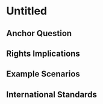 # Untitled

## Anchor Question



## Rights Implications



## Example Scenarios



## International Standards
